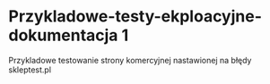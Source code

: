 # Przykladowe-testy-ekploacyjne-dokumentacja 1
Przykladowe testowanie strony komercyjnej nastawionej na błędy skleptest.pl
